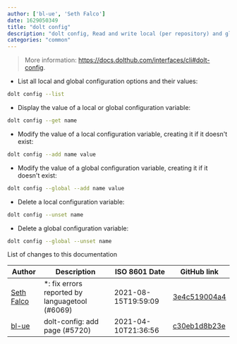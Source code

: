```yaml
---
author: ['bl-ue', 'Seth Falco']
date: 1629050349
title: "dolt config"
description: "dolt config, Read and write local (per repository) and global (per user) Dolt configuration variables."
categories: "common"
---
```

> More information: <https://docs.dolthub.com/interfaces/cli#dolt-config>.

- List all local and global configuration options and their values:

```bash
dolt config --list
```

- Display the value of a local or global configuration variable:

```bash
dolt config --get name
```

- Modify the value of a local configuration variable, creating it if it doesn't exist:

```bash
dolt config --add name value
```

- Modify the value of a global configuration variable, creating it if it doesn't exist:

```bash
dolt config --global --add name value
```

- Delete a local configuration variable:

```bash
dolt config --unset name
```

- Delete a global configuration variable:

```bash
dolt config --global --unset name
```
List of changes to this documentation


Author | Description | ISO 8601 Date | GitHub link
------|-----|-----|-----
[Seth Falco](mailto:seth@falco.fun) | *: fix errors reported by languagetool (#6069) | 2021-08-15T19:59:09 | [3e4c519004a4](https://github.com/tldr-pages/tldr/commit/3e4c519004a471c861cdc609fd7239ee3355671c)
[bl-ue](mailto:54780737+bl-ue@users.noreply.github.com) | dolt-config: add page (#5720) | 2021-04-10T21:36:56 | [c30eb1d8b23e](https://github.com/tldr-pages/tldr/commit/c30eb1d8b23e6f4596fa02173fd3a2f6f65a988e)

